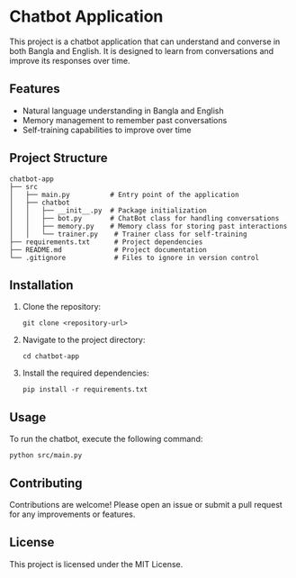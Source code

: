 # Chatbot Application

This project is a chatbot application that can understand and converse in both Bangla and English. It is designed to learn from conversations and improve its responses over time.

## Features

- Natural language understanding in Bangla and English
- Memory management to remember past conversations
- Self-training capabilities to improve over time

## Project Structure

```
chatbot-app
├── src
│   ├── main.py          # Entry point of the application
│   ├── chatbot
│   │   ├── __init__.py  # Package initialization
│   │   ├── bot.py       # ChatBot class for handling conversations
│   │   ├── memory.py    # Memory class for storing past interactions
│   │   └── trainer.py    # Trainer class for self-training
├── requirements.txt      # Project dependencies
├── README.md             # Project documentation
└── .gitignore            # Files to ignore in version control
```

## Installation

1. Clone the repository:
   ```
   git clone <repository-url>
   ```
2. Navigate to the project directory:
   ```
   cd chatbot-app
   ```
3. Install the required dependencies:
   ```
   pip install -r requirements.txt
   ```

## Usage

To run the chatbot, execute the following command:
```
python src/main.py
```

## Contributing

Contributions are welcome! Please open an issue or submit a pull request for any improvements or features.

## License

This project is licensed under the MIT License.